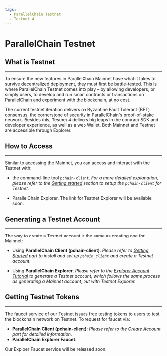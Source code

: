 ```yaml
---
tags:
  - ParallelChain Testnet 
  - Testnet 4
---
```


# ParallelChain Testnet

## What is Testnet
---
To ensure the new features in ParallelChain Mainnet have what it takes to survive decentralized deployment, they must first be battle-tested. This is where ParallelChain Testnet comes into play – by allowing developers, or simply users, to develop and run smart contracts or transactions on ParallelChain and experiment with the blockchain, at no cost.

The current testnet iteration delivers on Byzantine Fault Tolerant (BFT) consensus, the cornerstone of security in ParallelChain's proof-of-stake network. Besides this, Testnet 4 delivers big leaps in the contract SDK and developer experience, as well as a web Wallet.
Both Mainnet and Testnet are accessible through Explorer.

## How to Access
---

Similar to accessing the Mainnet, you can access and interact with the Testnet with:

- the command-line tool `pchain-client`. *For a more detailed explanation, please refer to the [Getting started](../getting_started/prepare_env.md#setting-endpoint-interacting-with-parallelchain) section to setup the `pchain-client` for Testnet.*
<!-- - Access from [ParallelChain Explorer](https://mainnet-explorer-ccmdyyfoe-parallelchain-lab.vercel.app/explorer/transactions?limit=10&page=3&latestTxNum=&network=Testnet). -->
- ParallelChain Explorer. The link for Testnet Explorer will be available soon.

## Generating a Testnet Account
---
The way to create a Testnet account is the same as creating one for Mainnet:

- Using **ParallelChain Client (pchain-client)**.
*Please refer to [Getting Started](../getting_started/create_account.md#generating-keypair) part to install and set up `pchain_client` and create a Testnet account.*

- Using **ParallelChain Explorer**.
*Please refer to the [Explorer Account Tutorial](https://parallelchain.io/company/newsroom/explorer-account-tutorial) to generate a Testnet account, which follows the same process as generating a Mainnet account, but with Testnet Explorer.*

## Getting Testnet Tokens
---
The faucet service of our Testnet issues free testing tokens to users to test the blockchain network on Testnet. To request for faucet via:

- **ParallelChain Client (pchain-client)**:
*Please refer to the [Create Account](../getting_started/create_account.md#request-for-tokens-from-faucet-testnet) part for detailed information.*
- **ParallelChain Explorer Faucet**.
<!-- Requesting Faucet for tokens is available on [Explorer Faucet](https://faucet-software-dtl-parallelchain-lab.vercel.app), please follow the instructions to proceed. -->
Our Exploer Faucet service will be released soon.
